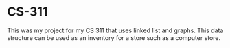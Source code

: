# CS-311
This was my project for my CS 311 that uses linked list and graphs.  This data structure can be used as an inventory for a store such as a computer store.
